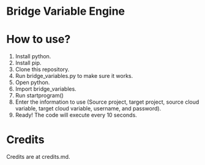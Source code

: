 # Bridge Variable Engine
# How to use?
1. Install python.
2. Install pip.
3. Clone this repository.
4. Run bridge_variables.py to make sure it works.
5. Open python.
6. Import bridge_variables.
7. Run startprogram()
8. Enter the information to use (Source project, target project, source cloud variable, target cloud variable, username, and password).
9. Ready! The code will execute every 10 seconds.  
# Credits  
Credits are at credits.md.  
